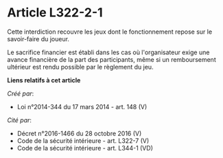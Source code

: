 # Article L322-2-1

Cette interdiction recouvre les jeux dont le fonctionnement repose sur le savoir-faire du joueur.

Le sacrifice financier est établi dans les cas où l'organisateur exige une avance financière de la part des participants,
même si un remboursement ultérieur est rendu possible par le règlement du jeu.

**Liens relatifs à cet article**

_Créé par_:

  - Loi n°2014-344 du 17 mars 2014 - art. 148 (V)

_Cité par_:

  - Décret n°2016-1466 du 28 octobre 2016 (V)
  - Code de la sécurité intérieure - art. L322-7 (V)
  - Code de la sécurité intérieure - art. L344-1 (VD)
